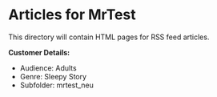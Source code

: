 # Articles for MrTest

This directory will contain HTML pages for RSS feed articles.

**Customer Details:**
- Audience: Adults
- Genre: Sleepy Story
- Subfolder: mrtest_neu